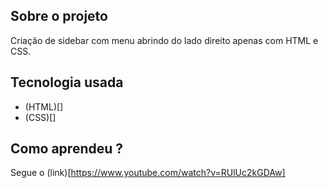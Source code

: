 ## Sobre o projeto

Criação de sidebar com menu abrindo do lado direito apenas com HTML e CSS.

## Tecnologia usada
 * (HTML)[]
 * (CSS)[]

 ## Como aprendeu ?
 Segue o (link)[https://www.youtube.com/watch?v=RUlUc2kGDAw]
